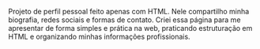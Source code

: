 Projeto de perfil pessoal feito apenas com HTML. Nele compartilho minha biografia, redes sociais e formas de contato. Criei essa página para me apresentar de forma simples e prática na web, praticando estruturação em HTML e organizando minhas informações profissionais.

